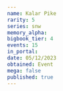 ```yaml
---
name: Kalar Pike
rarity: 5
series: snw
memory_alpha:
bigbook_tier: 4
events: 15
in_portal:
date: 05/12/2023
obtained: Event
mega: false
published: true
---
```



